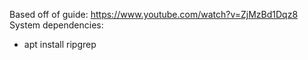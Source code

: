 Based off of guide:
https://www.youtube.com/watch?v=ZjMzBd1Dqz8
System dependencies:
 - apt install ripgrep

